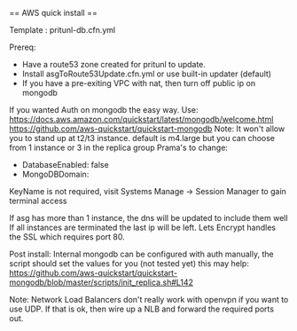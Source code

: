 == AWS quick install ==

Template : pritunl-db.cfn.yml

Prereq:
* Have a route53 zone created for pritunl to update.
* Install asgToRoute53Update.cfn.yml or use built-in updater (default)
* If you have a pre-exiting VPC with nat, then turn off public ip on mongodb

If you wanted Auth on mongodb the easy way. Use:
https://docs.aws.amazon.com/quickstart/latest/mongodb/welcome.html
https://github.com/aws-quickstart/quickstart-mongodb
Note: It won't allow you to stand up at t2/t3 instance. default is m4.large but you can choose from 1 instance or 3 in the replica group
Prama's to change:
* DatabaseEnabled: false
* MongoDBDomain: <ip or domain of your mongo db>

KeyName is not required, visit Systems Manage -> Session Manager to gain terminal access

If asg has more than 1 instance, the dns will be updated to include them well
If all instances are terminated the last ip will be left.
Lets Encrypt handles the SSL which requires port 80.    



Post install:
Internal mongodb can be configured with auth manually, the script should set the values for you (not tested yet)
this may help: https://github.com/aws-quickstart/quickstart-mongodb/blob/master/scripts/init_replica.sh#L142


Note: Network Load Balancers don't really work with openvpn if you want to use UDP. If that is ok, then wire up a NLB and forward the required ports out.
